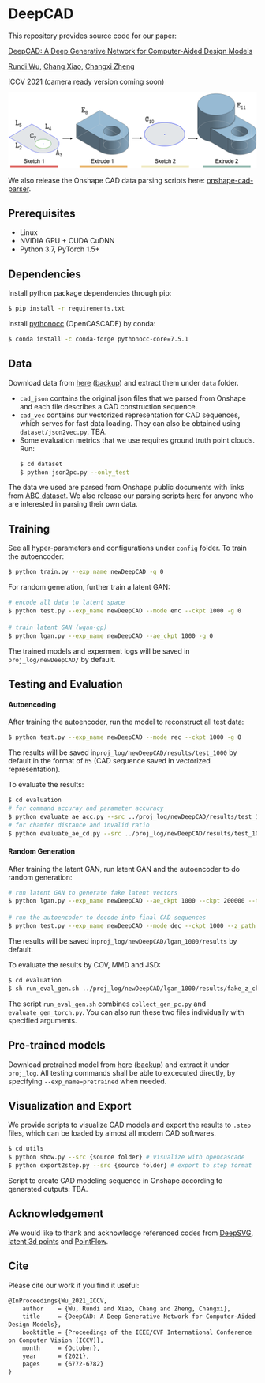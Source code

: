 # DeepCAD
This repository provides source code for our paper:

[DeepCAD: A Deep Generative Network for Computer-Aided Design Models](https://arxiv.org/abs/2105.09492)

[Rundi Wu](https://chriswu1997.github.io), [Chang Xiao](http://chang.engineer), [Changxi Zheng](http://www.cs.columbia.edu/~cxz/index.htm)

ICCV 2021 (camera ready version coming soon)

<p align="center">
  <img src='teaser.png' width=600>
</p>

We also release the Onshape CAD data parsing scripts here: [onshape-cad-parser](https://github.com/ChrisWu1997/onshape-cad-parser).

## Prerequisites

- Linux
- NVIDIA GPU + CUDA CuDNN
- Python 3.7, PyTorch 1.5+


## Dependencies

Install python package dependencies through pip:

```bash
$ pip install -r requirements.txt
```

Install [pythonocc](https://github.com/tpaviot/pythonocc-core) (OpenCASCADE) by conda:

```bash
$ conda install -c conda-forge pythonocc-core=7.5.1
```


## Data

Download data from [here](http://www.cs.columbia.edu/cg/deepcad/data.tar) ([backup](https://drive.google.com/drive/folders/1mSJBZjKC-Z5I7pLPTgb4b5ZP-Y6itvGG?usp=sharing)) and extract them under `data` folder. 
- `cad_json` contains the original json files that we parsed from Onshape and each file describes a CAD construction sequence. 
- `cad_vec` contains our vectorized representation for CAD sequences, which serves for fast data loading. They can also be obtained using `dataset/json2vec.py`.
TBA.
- Some evaluation metrics that we use requires ground truth point clouds. Run:
  ```bash
  $ cd dataset
  $ python json2pc.py --only_test
  ```
The data we used are parsed from Onshape public documents with links from [ABC dataset](https://archive.nyu.edu/handle/2451/61215). We also release our parsing scripts [here](https://github.com/ChrisWu1997/onshape-cad-parser) for anyone who are interested in parsing their own data.


## Training
See all hyper-parameters and configurations under `config` folder. To train the autoencoder:

```bash
$ python train.py --exp_name newDeepCAD -g 0
```

For random generation, further train a latent GAN:

```bash
# encode all data to latent space
$ python test.py --exp_name newDeepCAD --mode enc --ckpt 1000 -g 0

# train latent GAN (wgan-gp)
$ python lgan.py --exp_name newDeepCAD --ae_ckpt 1000 -g 0
```

The trained models and experment logs will be saved in `proj_log/newDeepCAD/` by default. 



## Testing and Evaluation

#### __Autoencoding__

  After training the autoencoder, run the model to reconstruct all test data:

  ```bash
  $ python test.py --exp_name newDeepCAD --mode rec --ckpt 1000 -g 0
  ```
  The results will be saved in`proj_log/newDeepCAD/results/test_1000` by default in the format of `h5` (CAD sequence saved in vectorized representation).

  To evaluate the results:

  ```bash
  $ cd evaluation
  # for command accuray and parameter accuracy
  $ python evaluate_ae_acc.py --src ../proj_log/newDeepCAD/results/test_1000
  # for chamfer distance and invalid ratio
  $ python evaluate_ae_cd.py --src ../proj_log/newDeepCAD/results/test_1000 --parallel
  ```

#### __Random Generation__

  After training the latent GAN, run latent GAN and the autoencoder to do random generation:

  ```bash
  # run latent GAN to generate fake latent vectors
  $ python lgan.py --exp_name newDeepCAD --ae_ckpt 1000 --ckpt 200000 --test --n_samples 9000 -g 0
  
  # run the autoencoder to decode into final CAD sequences
  $ python test.py --exp_name newDeepCAD --mode dec --ckpt 1000 --z_path proj_log/newDeepCAD/lgan_1000/results/fake_z_ckpt200000_num9000.h5 -g 0
  ```
  The results will be saved in`proj_log/newDeepCAD/lgan_1000/results` by default.

  To evaluate the results by COV, MMD and JSD:

  ```bash
  $ cd evaluation
  $ sh run_eval_gen.sh ../proj_log/newDeepCAD/lgan_1000/results/fake_z_ckpt200000_num9000_dec 1000 0
  ```
  The script `run_eval_gen.sh` combines `collect_gen_pc.py` and `evaluate_gen_torch.py`. 
  You can also run these two files individually with specified arguments.


## Pre-trained models

Download pretrained model from [here](http://www.cs.columbia.edu/cg/deepcad/pretrained.tar) ([backup](https://drive.google.com/file/d/16RzOChCdLM5L1VUSFpgHwqU7JoQOF2Nd/view?usp=sharing)) and extract it under `proj_log`. All testing commands shall be able to excecuted directly, by specifying `--exp_name=pretrained` when needed.


## Visualization and Export
We provide scripts to visualize CAD models and export the results to `.step` files, which can be loaded by almost all modern CAD softwares.
```bash
$ cd utils
$ python show.py --src {source folder} # visualize with opencascade
$ python export2step.py --src {source folder} # export to step format
```
Script to create CAD modeling sequence in Onshape according to generated outputs: TBA.

## Acknowledgement
We would like to thank and acknowledge referenced codes from [DeepSVG](https://github.com/alexandre01/deepsvg), [latent 3d points](https://github.com/optas/latent_3d_points) and [PointFlow](https://github.com/stevenygd/PointFlow).

## Cite

Please cite our work if you find it useful:
```
@InProceedings{Wu_2021_ICCV,
    author    = {Wu, Rundi and Xiao, Chang and Zheng, Changxi},
    title     = {DeepCAD: A Deep Generative Network for Computer-Aided Design Models},
    booktitle = {Proceedings of the IEEE/CVF International Conference on Computer Vision (ICCV)},
    month     = {October},
    year      = {2021},
    pages     = {6772-6782}
}
```
